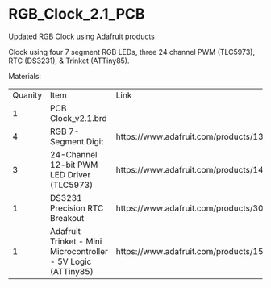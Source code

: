 # RGB_Clock_2.1_PCB
Updated RGB Clock using Adafruit products

Clock using four 7 segment RGB LEDs, three 24 channel PWM (TLC5973), RTC (DS3231), & Trinket (ATTiny85).

Materials:
<table>
<tr><td>Quanity</td><td>Item</td><td>Link</td></tr>
<tr><td> 1 </td><td> PCB	Clock_v2.1.brd                                           </td><td> </td></tr>
<tr><td> 4 </td><td> RGB 7-Segment Digit </td></td>                                </td><td> https://www.adafruit.com/products/1399 </td><tr>
<tr><td> 3 </td><td> 24-Channel 12-bit PWM LED Driver (TLC5973)	                   </td><td> https://www.adafruit.com/products/1429 </td></tr>
<tr><td> 1 </td><td> DS3231 Precision RTC Breakout	                               </td><td> https://www.adafruit.com/products/3013 </td></tr>
<tr><td> 1 </td><td> Adafruit Trinket - Mini Microcontroller - 5V Logic (ATTiny85) </td><td> https://www.adafruit.com/products/1501 </td></tr>
</table>
